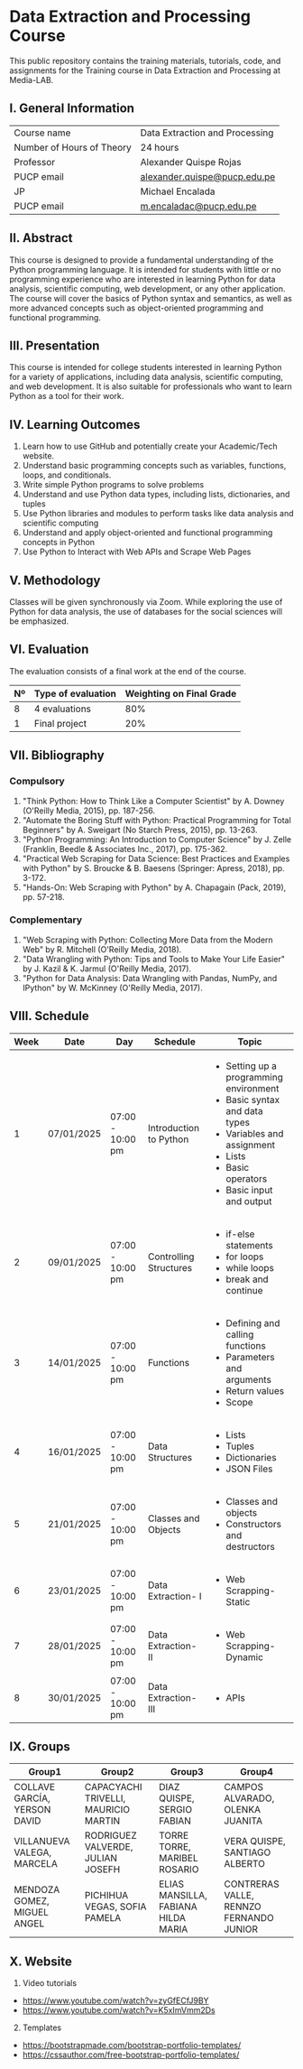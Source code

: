 # Data Extraction and Processing Course

This public repository contains the training materials, tutorials, code, and assignments for the Training course in Data Extraction and Processing at Media-LAB.

## I. General Information

|  | | 
|:-------------------|---|
| Course name | Data Extraction and Processing | 
| Number of Hours of Theory | 24 hours |
| Professor | Alexander Quispe Rojas |
| PUCP email | alexander.quispe@pucp.edu.pe |
| JP | Michael Encalada |
| PUCP email | m.encaladac@pucp.edu.pe |

## II. Abstract

This course is designed to provide a fundamental understanding of the Python programming language. It is intended for students with little or no programming experience who are interested in learning Python for data analysis, scientific computing, web development, or any other application. The course will cover the basics of Python syntax and semantics, as well as more advanced concepts such as object-oriented programming and functional programming.

## III. Presentation

This course is intended for college students interested in learning Python for a variety of applications, including data analysis, scientific computing, and web development. It is also suitable for professionals who want to learn Python as a tool for their work.

## IV. Learning Outcomes

1.	Learn how to use GitHub and potentially create your Academic/Tech website.
2.	Understand basic programming concepts such as variables, functions, loops, and conditionals.
3.	Write simple Python programs to solve problems
4.	Understand and use Python data types, including lists, dictionaries, and tuples
5.	Use Python libraries and modules to perform tasks like data analysis and scientific computing
6.	Understand and apply object-oriented and functional programming concepts in Python
7.	Use Python to Interact with Web APIs and Scrape Web Pages

## V. Methodology

Classes will be given synchronously via Zoom. While exploring the use of Python for data analysis, the use of databases for the social sciences will be emphasized.

## VI. Evaluation

The evaluation consists of a final work at the end of the course.

| Nº | Type of evaluation | Weighting on Final Grade |
|:-------------------|---| ---|
| 8 | 4 evaluations | 80% |
| 1 | Final project | 20%|

## VII. Bibliography

### Compulsory

1.	"Think Python: How to Think Like a Computer Scientist" by A. Downey (O'Reilly Media, 2015), pp. 187-256.
2.	"Automate the Boring Stuff with Python: Practical Programming for Total Beginners" by A. Sweigart (No Starch Press, 2015), pp. 13-263.
3.	"Python Programming: An Introduction to Computer Science" by J. Zelle (Franklin, Beedle & Associates Inc., 2017), pp. 175-362.
4.	"Practical Web Scraping for Data Science: Best Practices and Examples with Python" by S. Broucke & B. Baesens (Springer: Apress, 2018), pp. 3-172.
5.	"Hands-On: Web Scraping with Python" by A. Chapagain (Pack, 2019), pp. 57-218.

### Complementary

1. "Web Scraping with Python: Collecting More Data from the Modern Web" by R. Mitchell (O'Reilly Media, 2018).
2. "Data Wrangling with Python: Tips and Tools to Make Your Life Easier" by J. Kazil & K. Jarmul (O'Reilly Media, 2017).
3. "Python for Data Analysis: Data Wrangling with Pandas, NumPy, and IPython" by W. McKinney (O'Reilly Media, 2017).

## VIII. Schedule

|Week|Date|Day|Schedule|Topic|
|---|---|---|---|---|
|1|07/01/2025|07:00 - 10:00 pm| Introduction to Python| <ul>  <li>Setting up a programming environment</li>   <li>Basic syntax and data types</li>   <li>Variables and assignment </li> <li>Lists</li>   <li>Basic operators</li>   <li>Basic input and output </li> </ul>   
|2|09/01/2025|07:00 - 10:00 pm| Controlling Structures | <ul>  <li> if-else statements </li>   <li>for loops</li>   <li>while loops </li> <li> break and continue </li> </ul>      
|3|14/01/2025|07:00 - 10:00 pm | Functions| <ul>  <li> Defining and calling functions </li>   <li> Parameters and arguments</li>   <li> Return values</li> <li> Scope </li> </ul>    
|4|16/01/2025|07:00 - 10:00 pm| Data Structures| <ul>  <li>Lists </li>  <li>Tuples </li>  <li>Dictionaries </li>  <li>JSON Files </li>  </ul>   
|5|21/01/2025|07:00 - 10:00 pm| Classes and Objects| <ul>   <li>Classes and objects </li>   <li>Constructors and destructors </li>  </ul> 
|6|23/01/2025|07:00 - 10:00 pm| Data Extraction- I| <ul>  <li> Web Scrapping- Static </li>   </ul> 
|7|28/01/2025|07:00 - 10:00 pm| Data Extraction- II| <ul>  <li> Web Scrapping- Dynamic </li>   </ul> 
|8|30/01/2025|07:00 - 10:00 pm| Data Extraction- III| <ul>  <li> APIs </li>   </ul> 


## IX. Groups


| Group1                           | Group2                             | Group3                              | Group4                            |
| -------------------------------- | ---------------------------------- | ----------------------------------- | --------------------------------- | 
| COLLAVE GARCÍA, YERSON DAVID    | CAPACYACHI TRIVELLI, MAURICIO MARTIN |	DIAZ QUISPE, SERGIO FABIAN       | 	CAMPOS ALVARADO, OLENKA JUANITA       | 
| VILLANUEVA VALEGA, MARCELA     | RODRIGUEZ VALVERDE, JULIAN JOSEFH    | TORRE TORRE, MARIBEL ROSARIO         | VERA QUISPE, SANTIAGO ALBERTO       | 
| MENDOZA GOMEZ, MIGUEL ANGEL | PICHIHUA VEGAS, SOFIA PAMELA       | ELIAS MANSILLA, FABIANA HILDA MARIA      | CONTRERAS VALLE, RENNZO FERNANDO JUNIOR |


## X. Website

1. Video tutorials
- https://www.youtube.com/watch?v=zyGfECfJ9BY
- https://www.youtube.com/watch?v=K5xImVmm2Ds


2. Templates
- https://bootstrapmade.com/bootstrap-portfolio-templates/
- https://cssauthor.com/free-bootstrap-portfolio-templates/





